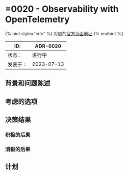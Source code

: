 # =0020 - Observability with OpenTelemetry

{% hint style="info" %}
对应的[官方页面地址](https://contributing.bitwarden.com/architecture/adr/observability-with-opentelemetry)
{% endhint %}

| ID:  | ADR-0020   |
| ---- | ---------- |
| 状态：  | 进行中        |
| 发表于： | 2023-07-13 |

## 背景和问题陈述​ <a href="#context-and-problem-statement" id="context-and-problem-statement"></a>

## 考虑的选项​ <a href="#considered-options" id="considered-options"></a>

## 决策结果​ <a href="#decision-outcome" id="decision-outcome"></a>

### 积极的后果​ <a href="#positive-consequences" id="positive-consequences"></a>

### 消极的后果​ <a href="#negative-consequences" id="negative-consequences"></a>

## 计划​ <a href="#plan" id="plan"></a>
